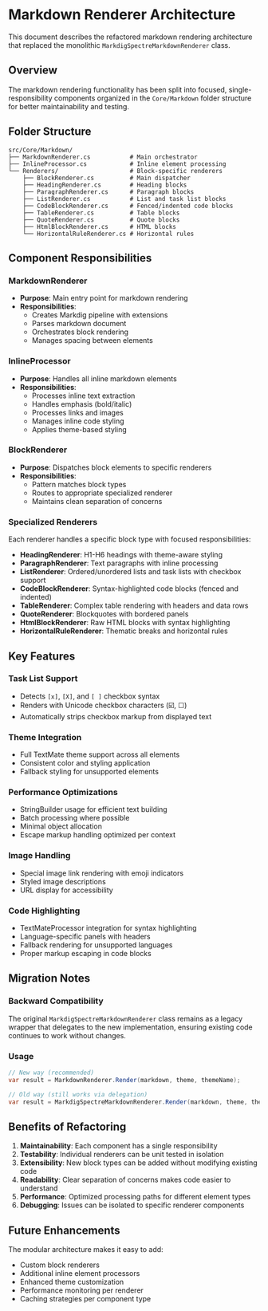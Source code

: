 # Markdown Renderer Architecture

This document describes the refactored markdown rendering architecture that replaced the monolithic `MarkdigSpectreMarkdownRenderer` class.  

## Overview

The markdown rendering functionality has been split into focused, single-responsibility components organized in the `Core/Markdown` folder structure for better maintainability and testing.  

## Folder Structure

```note
src/Core/Markdown/
├── MarkdownRenderer.cs           # Main orchestrator
├── InlineProcessor.cs            # Inline element processing
└── Renderers/                    # Block-specific renderers
    ├── BlockRenderer.cs          # Main dispatcher
    ├── HeadingRenderer.cs        # Heading blocks
    ├── ParagraphRenderer.cs      # Paragraph blocks
    ├── ListRenderer.cs           # List and task list blocks
    ├── CodeBlockRenderer.cs      # Fenced/indented code blocks
    ├── TableRenderer.cs          # Table blocks
    ├── QuoteRenderer.cs          # Quote blocks
    ├── HtmlBlockRenderer.cs      # HTML blocks
    └── HorizontalRuleRenderer.cs # Horizontal rules
```

## Component Responsibilities

### MarkdownRenderer

- **Purpose**: Main entry point for markdown rendering
- **Responsibilities**:
  - Creates Markdig pipeline with extensions
  - Parses markdown document
  - Orchestrates block rendering
  - Manages spacing between elements

### InlineProcessor

- **Purpose**: Handles all inline markdown elements
- **Responsibilities**:
  - Processes inline text extraction
  - Handles emphasis (bold/italic)
  - Processes links and images
  - Manages inline code styling
  - Applies theme-based styling

### BlockRenderer

- **Purpose**: Dispatches block elements to specific renderers
- **Responsibilities**:
  - Pattern matches block types
  - Routes to appropriate specialized renderer
  - Maintains clean separation of concerns

### Specialized Renderers

Each renderer handles a specific block type with focused responsibilities:

- **HeadingRenderer**: H1-H6 headings with theme-aware styling
- **ParagraphRenderer**: Text paragraphs with inline processing
- **ListRenderer**: Ordered/unordered lists and task lists with checkbox support
- **CodeBlockRenderer**: Syntax-highlighted code blocks (fenced and indented)
- **TableRenderer**: Complex table rendering with headers and data rows
- **QuoteRenderer**: Blockquotes with bordered panels
- **HtmlBlockRenderer**: Raw HTML blocks with syntax highlighting
- **HorizontalRuleRenderer**: Thematic breaks and horizontal rules

## Key Features

### Task List Support

- Detects `[x]`, `[X]`, and `[ ]` checkbox syntax
- Renders with Unicode checkbox characters (☑️, ☐)
- Automatically strips checkbox markup from displayed text

### Theme Integration

- Full TextMate theme support across all elements
- Consistent color and styling application
- Fallback styling for unsupported elements

### Performance Optimizations

- StringBuilder usage for efficient text building
- Batch processing where possible
- Minimal object allocation
- Escape markup handling optimized per context

### Image Handling

- Special image link rendering with emoji indicators
- Styled image descriptions
- URL display for accessibility

### Code Highlighting

- TextMateProcessor integration for syntax highlighting
- Language-specific panels with headers
- Fallback rendering for unsupported languages
- Proper markup escaping in code blocks

## Migration Notes

### Backward Compatibility

The original `MarkdigSpectreMarkdownRenderer` class remains as a legacy wrapper that delegates to the new implementation, ensuring existing code continues to work without changes.  

### Usage

```csharp
// New way (recommended)
var result = MarkdownRenderer.Render(markdown, theme, themeName);

// Old way (still works via delegation)
var result = MarkdigSpectreMarkdownRenderer.Render(markdown, theme, themeName);
```

## Benefits of Refactoring

1. **Maintainability**: Each component has a single responsibility
2. **Testability**: Individual renderers can be unit tested in isolation
3. **Extensibility**: New block types can be added without modifying existing code
4. **Readability**: Clear separation of concerns makes code easier to understand
5. **Performance**: Optimized processing paths for different element types
6. **Debugging**: Issues can be isolated to specific renderer components

## Future Enhancements

The modular architecture makes it easy to add:

- Custom block renderers
- Additional inline element processors
- Enhanced theme customization
- Performance monitoring per renderer
- Caching strategies per component type

